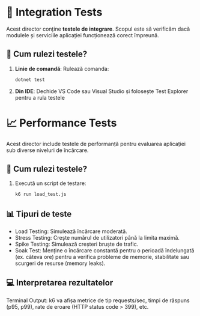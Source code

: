 # 🧪 Integration Tests

Acest director conține **testele de integrare**. Scopul este să verificăm dacă modulele și serviciile aplicației funcționează corect împreună.

## 🚀 Cum rulezi testele?

1. **Linie de comandă**:
   Rulează comanda:
   ```bash
   dotnet test

2. **Din IDE**:
  Dechide VS Code sau Visual Studio și folosește Test Explorer pentru a rula testele 


# 📈 Performance Tests 

Acest director include testele de performanță pentru evaluarea aplicației sub diverse niveluri de încărcare.

## 🚀 Cum rulezi testele?

1. Execută un script de testare:
   ```bash
   k6 run load_test.js


## 📊 Tipuri de teste
- Load Testing: Simulează încărcare moderată.
- Stress Testing: Crește numărul de utilizatori până la limita maximă.
- Spike Testing: Simulează creșteri bruște de trafic.
- Soak Test: Menține o încărcare constantă pentru o perioadă îndelungată (ex. câteva ore) pentru a verifica probleme de memorie, stabilitate sau scurgeri de resurse (memory leaks).



## 💻 Interpretarea rezultatelor
Terminal Output:
k6 va afișa metrice de tip requests/sec, timpi de răspuns (p95, p99), rate de eroare (HTTP status code > 399), etc.
